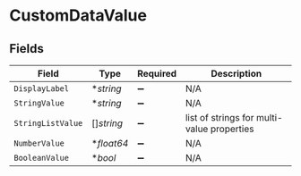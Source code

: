 # CustomDataValue


## Fields

| Field                                      | Type                                       | Required                                   | Description                                |
| ------------------------------------------ | ------------------------------------------ | ------------------------------------------ | ------------------------------------------ |
| `DisplayLabel`                             | **string*                                  | :heavy_minus_sign:                         | N/A                                        |
| `StringValue`                              | **string*                                  | :heavy_minus_sign:                         | N/A                                        |
| `StringListValue`                          | []*string*                                 | :heavy_minus_sign:                         | list of strings for multi-value properties |
| `NumberValue`                              | **float64*                                 | :heavy_minus_sign:                         | N/A                                        |
| `BooleanValue`                             | **bool*                                    | :heavy_minus_sign:                         | N/A                                        |